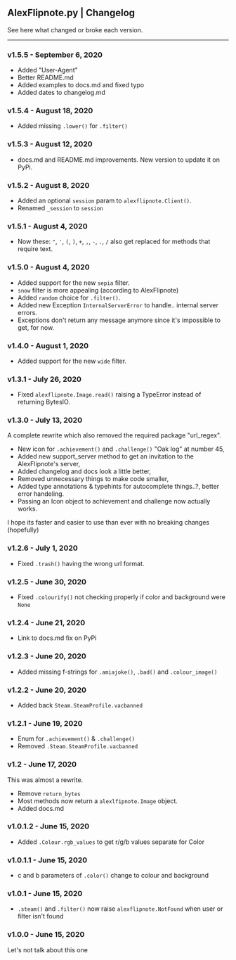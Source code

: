 ## AlexFlipnote.py | Changelog
See here what changed or broke each version.

---

### v1.5.5 - September 6, 2020
- Added "User-Agent"
- Better README.md
- Added examples to docs.md and fixed typo
- Added dates to changelog.md

### v1.5.4 - August 18, 2020
- Added missing `.lower()` for `.filter()`

### v1.5.3 - August 12, 2020
- docs.md and README.md improvements. New version to update it on PyPi.

### v1.5.2 - August 8, 2020
- Added an optional `session` param to `alexflipnote.Client()`.
- Renamed `_session` to `session`

### v1.5.1 - August 4, 2020
- Now these: `"`, `'`, `(`, `)`, `+`, `,`, `-`, `.`, `/` also get replaced for methods that require text.

### v1.5.0 - August 4, 2020
- Added support for the new `sepia` filter.
- `snow` filter is more appealing (according to AlexFlipnote)
- Added `random` choice for `.filter()`.
- Added new Exception `InternalServerError` to handle.. internal server errors.
- Exceptions don't return any message anymore since it's impossible to get, for now.

### v1.4.0 - August 1, 2020
- Added support for the new `wide` filter.

### v1.3.1 - July 26, 2020
- Fixed `alexflipnote.Image.read()` raising a TypeError instead of returning BytesIO.
 
### v1.3.0 - July 13, 2020
A complete rewrite which also removed the required package "url_regex". 

- New icon for `.achievement()` and `.challenge()` "Oak log" at number 45,
- Added new support_server method to get an invitation to the AlexFlipnote's server,
- Added changelog and docs look a little better,
- Removed unnecessary things to make code smaller, 
- Added type annotations & typehints for autocomplete things..?, better error handeling.
- Passing an Icon object to achievement and challenge now actually works.

I hope its faster and easier to use than ever with no breaking changes (hopefully)

### v1.2.6 - July 1, 2020
- Fixed `.trash()` having the wrong url format.

### v1.2.5 - June 30, 2020
- Fixed `.colourify()` not checking properly if color and background were `None`

### v1.2.4 - June 21, 2020
- Link to docs.md fix on PyPi

### v1.2.3 - June 20, 2020
- Added missing f-strings for `.amiajoke()`, `.bad()` and `.colour_image()`

### v1.2.2 - June 20, 2020
- Added back `Steam.SteamProfile.vacbanned`

### v1.2.1 - June 19, 2020
- Enum for `.achievement()` & `.challenge()`
- Removed `.Steam.SteamProfile.vacbanned`

### v1.2 - June 17, 2020
This was almost a rewrite. 

- Remove `return_bytes`
- Most methods now return a `alexlfipnote.Image` object.
- Added docs.md

### v1.0.1.2 - June 15, 2020
- Added `.Colour.rgb_values` to get r/g/b values separate for Color
 
### v1.0.1.1 - June 15, 2020
- c and b parameters of `.color()` change to colour and background

### v1.0.1 - June 15, 2020
- `.steam()` and `.filter()` now raise `alexflipnote.NotFound` when user or filter isn't found

### v1.0.0 - June 15, 2020
Let's not talk about this one
